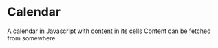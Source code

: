 # Calendar
A calendar in Javascript with content in its cells
Content can be fetched from somewhere
